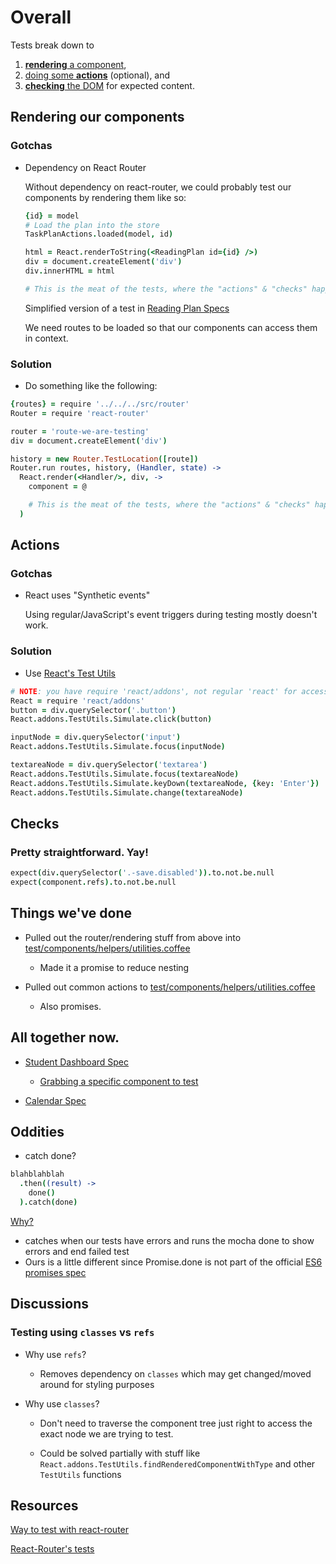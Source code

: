 # Overall

Tests break down to

1. [**rendering** a component](#rendering-our-components),
1. [doing some **actions**](#actions) (optional), and
1. [**checking** the DOM](#checks) for expected content.

## Rendering our components

### Gotchas

* Dependency on React Router

  Without dependency on react-router, we could probably test our components by rendering them like so:

  ```coffee
  {id} = model
  # Load the plan into the store
  TaskPlanActions.loaded(model, id)

  html = React.renderToString(<ReadingPlan id={id} />)
  div = document.createElement('div')
  div.innerHTML = html

  # This is the meat of the tests, where the "actions" & "checks" happen
  ```

  Simplified version of a test in [Reading Plan Specs](https://github.com/openstax/tutor-js/blob/master/test/components/reading-plan.spec.coffee)

  We need routes to be loaded so that our components can access them in context.

### Solution

  * Do something like the following:

  ```coffee
  {routes} = require '../../../src/router'
  Router = require 'react-router'

  router = 'route-we-are-testing'
  div = document.createElement('div')

  history = new Router.TestLocation([route])
  Router.run routes, history, (Handler, state) ->
    React.render(<Handler/>, div, ->
      component = @

      # This is the meat of the tests, where the "actions" & "checks" happen
    )
  ```

## Actions

### Gotchas

  * React uses "Synthetic events"

    Using regular/JavaScript's event triggers during testing mostly doesn't work.

### Solution

  * Use [React's Test Utils](https://facebook.github.io/react/docs/test-utils.html#simulate)

  ```coffee
  # NOTE: you have require 'react/addons', not regular 'react' for access to React.addons
  React = require 'react/addons'
  button = div.querySelector('.button')
  React.addons.TestUtils.Simulate.click(button)

  inputNode = div.querySelector('input')
  React.addons.TestUtils.Simulate.focus(inputNode)

  textareaNode = div.querySelector('textarea')
  React.addons.TestUtils.Simulate.focus(textareaNode)
  React.addons.TestUtils.Simulate.keyDown(textareaNode, {key: 'Enter'})
  React.addons.TestUtils.Simulate.change(textareaNode)

  ```

## Checks

### Pretty straightforward. Yay!

  ```coffee
  expect(div.querySelector('.-save.disabled')).to.not.be.null
  expect(component.refs).to.not.be.null
  ```

## Things we've done

* Pulled out the router/rendering stuff from above into [test/components/helpers/utilities.coffee](https://github.com/openstax/tutor-js/blob/master/test/components/helpers/utilities.coffee#L11-L33)

  * Made it a promise to reduce nesting

* Pulled out common actions to [test/components/helpers/utilities.coffee](https://github.com/openstax/tutor-js/blob/master/test/components/helpers/utilities.coffee#L70)

  * Also promises.

## All together now.

* [Student Dashboard Spec](https://github.com/openstax/tutor-js/blob/master/test/components/student-dashboard.spec.coffee)

  * [Grabbing a specific component to test](https://github.com/openstax/tutor-js/blob/master/test/components/student-dashboard.spec.coffee#L20)

* [Calendar Spec](https://github.com/openstax/tutor-js/blob/master/test/components/course-calendar.spec.coffee)


## Oddities

  * catch done?

  ```coffee
  blahblahblah
    .then((result) ->
      done()
    ).catch(done)
  ```

[Why?](https://lostechies.com/derickbailey/2012/08/17/asynchronous-unit-tests-with-mocha-promises-and-winjs/)

* catches when our tests have errors and runs the mocha done to show errors and end failed test
* Ours is a little different since Promise.done is not part of the official [ES6 promises spec](https://developer.mozilla.org/en-US/docs/Web/JavaScript/Reference/Global_Objects/Promise)


## Discussions

### Testing using `classes` vs `refs`

  * Why use `refs`?

    * Removes dependency on `classes` which may get changed/moved around for styling purposes

  * Why use `classes`?

    * Don't need to traverse the component tree just right to access the exact node we are trying to test.

    * Could be solved partially with stuff like `React.addons.TestUtils.findRenderedComponentWithType` and other `TestUtils` functions


## Resources

[Way to test with react-router](https://gist.github.com/wayoutmind/76e17f07409be07ffdcb)

[React-Router's tests](https://github.com/rackt/react-router/tree/master/modules/__tests__)
